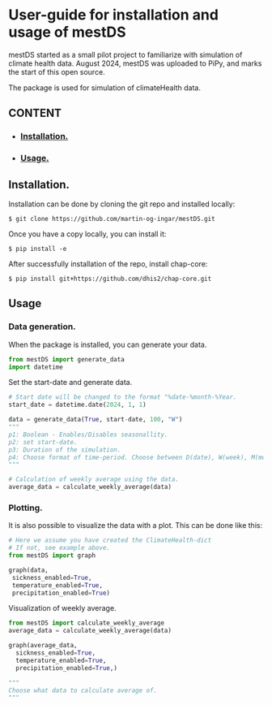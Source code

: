 # User-guide for installation and usage of mestDS

mestDS started as a small pilot project to familiarize with simulation of climate health data. August 2024, mestDS was uploaded to PiPy, and marks the start of this open source.

The package is used for simulation of climateHealth data.

## CONTENT
- ### [Installation.](#installation)
- ### [Usage.](#usage-1)



## Installation.
Installation can be done by cloning the git repo and installed locally:
```
$ git clone https://github.com/martin-og-ingar/mestDS.git 
```

Once you have a copy locally, you can install it:
```
$ pip install -e
```
After successfully installation of the repo, install chap-core:
```
$ pip install git+https://github.com/dhis2/chap-core.git
```



## Usage
### Data generation.
When the package is installed, you can generate your data.
```python
from mestDS import generate_data
import datetime  
```

Set the start-date and generate data.
```python
# Start date will be changed to the format "%date-%month-%Year.
start_date = datetime.date(2024, 1, 1)

data = generate_data(True, start-date, 100, "W")
"""
p1: Boolean - Enables/Disables seasonallity.
p2: set start-date.
p3: Duration of the simulation.
p4: Choose format of time-period. Choose between D(date), W(week), M(month)
"""

# Calculation of weekly average using the data.
average_data = calculate_weekly_average(data)
```

### Plotting.
It is also possible to visualize the data with a plot.
This can be done like this:
```python
# Here we assume you have created the ClimateHealth-dict
# If not, see example above.
from mestDS import graph

graph(data,
 sickness_enabled=True,
 temperature_enabled=True, 
 precipitation_enabled=True)
```
Visualization of weekly average.
```python
from mestDS import calculate_weekly_average
average_data = calculate_weekly_average(data)

graph(average_data,
  sickness_enabled=True,
  temperature_enabled=True,
  precipitation_enabled=True,)

"""
Choose what data to calculate average of.
"""
```